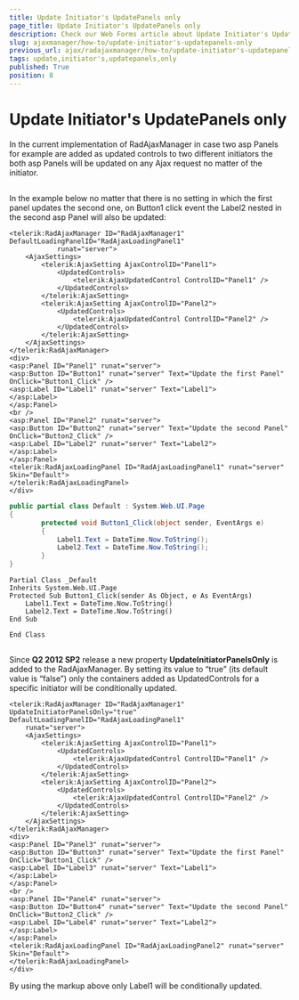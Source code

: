 ```yaml
---
title: Update Initiator's UpdatePanels only
page_title: Update Initiator's UpdatePanels only
description: Check our Web Forms article about Update Initiator's UpdatePanels only.
slug: ajaxmanager/how-to/update-initiator's-updatepanels-only
previous_url: ajax/radajaxmanager/how-to/update-initiator's-updatepanels-only
tags: update,initiator's,updatepanels,only
published: True
position: 8
---
```


# Update Initiator's UpdatePanels only



In the current implementation of RadAjaxManager in case two asp Panels for example are added as updated controls to two different initiators the both asp Panels will be updated on any Ajax request no matter of the initiator.

## 

In the example below no matter that there is no setting in which the first panel updates the second one, on Button1 click event the Label2 nested in the second asp Panel will also be updated:

````ASP.NET
<telerik:RadAjaxManager ID="RadAjaxManager1" DefaultLoadingPanelID="RadAjaxLoadingPanel1"
	        runat="server">
	<AjaxSettings>
	    <telerik:AjaxSetting AjaxControlID="Panel1">
	        <UpdatedControls>
	            <telerik:AjaxUpdatedControl ControlID="Panel1" />
	        </UpdatedControls>
	    </telerik:AjaxSetting>
	    <telerik:AjaxSetting AjaxControlID="Panel2">
	        <UpdatedControls>
	            <telerik:AjaxUpdatedControl ControlID="Panel2" />
	        </UpdatedControls>
	    </telerik:AjaxSetting>
	</AjaxSettings>
</telerik:RadAjaxManager>
<div>
<asp:Panel ID="Panel1" runat="server">
<asp:Button ID="Button1" runat="server" Text="Update the first Panel" OnClick="Button1_Click" />
<asp:Label ID="Label1" runat="server" Text="Label1">
</asp:Label>
</asp:Panel>
<br />
<asp:Panel ID="Panel2" runat="server">
<asp:Button ID="Button2" runat="server" Text="Update the second Panel" OnClick="Button2_Click" />
<asp:Label ID="Label2" runat="server" Text="Label2">
</asp:Label>
</asp:Panel>
<telerik:RadAjaxLoadingPanel ID="RadAjaxLoadingPanel1" runat="server" Skin="Default">
</telerik:RadAjaxLoadingPanel>
</div>
````





````C#
public partial class Default : System.Web.UI.Page 
{
	    protected void Button1_Click(object sender, EventArgs e)
	    {
	        Label1.Text = DateTime.Now.ToString();
	        Label2.Text = DateTime.Now.ToString();
	    }
}
````
````VB
Partial Class _Default
Inherits System.Web.UI.Page
Protected Sub Button1_Click(sender As Object, e As EventArgs)
	Label1.Text = DateTime.Now.ToString()
	Label2.Text = DateTime.Now.ToString()
End Sub
	
End Class
````


## 

Since **Q2 2012 SP2** release a new property **UpdateInitiatorPanelsOnly** is added to the RadAjaxManager. By setting its value to “true” (its default value is “false”) only the containers added as UpdatedControls for a specific initiator will be conditionally updated.

````ASP.NET
<telerik:RadAjaxManager ID="RadAjaxManager1" UpdateInitiatorPanelsOnly="true" DefaultLoadingPanelID="RadAjaxLoadingPanel1"
	runat="server">
	<AjaxSettings>
	    <telerik:AjaxSetting AjaxControlID="Panel1">
	        <UpdatedControls>
	            <telerik:AjaxUpdatedControl ControlID="Panel1" />
	        </UpdatedControls>
	    </telerik:AjaxSetting>
	    <telerik:AjaxSetting AjaxControlID="Panel2">
	        <UpdatedControls>
	            <telerik:AjaxUpdatedControl ControlID="Panel2" />
	        </UpdatedControls>
	    </telerik:AjaxSetting>
	</AjaxSettings>
</telerik:RadAjaxManager>
<div>
<asp:Panel ID="Panel3" runat="server">
<asp:Button ID="Button3" runat="server" Text="Update the first Panel" OnClick="Button1_Click" />
<asp:Label ID="Label3" runat="server" Text="Label1">
</asp:Label>
</asp:Panel>
<br />
<asp:Panel ID="Panel4" runat="server">
<asp:Button ID="Button4" runat="server" Text="Update the second Panel" OnClick="Button2_Click" />
<asp:Label ID="Label4" runat="server" Text="Label2">
</asp:Label>
</asp:Panel>
<telerik:RadAjaxLoadingPanel ID="RadAjaxLoadingPanel2" runat="server" Skin="Default">
</telerik:RadAjaxLoadingPanel>
</div>
````



By using the markup above only Label1 will be conditionally updated.
